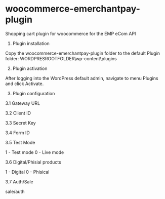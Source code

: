 woocommerce-emerchantpay-plugin
===============================

Shopping cart plugin for woocommerce for the EMP eCom API


1.	Plugin installation

Copy the woocommerce-emerchantpay-plugin folder to the default Plugin folder:
WORDPRESROOTFOLDER\wp-content\plugins

2.	Plugin activation 

After logging into the WordPress default admin, navigate to menu Plugins and click Activate.

3.	Plugin configuration

3.1 Gateway URL 	

3.2 Client ID 	

3.3 Secret Key

3.4 Form ID

3.5 Test Mode

  1 - Test mode 0 - Live mode

3.6 Digital/Phisial products 	

  1 - Digital 0 - Phisical

3.7 Auth/Sale 	

sale/auth
